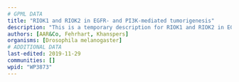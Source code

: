 ```yaml
---
# GPML DATA
title: "RIOK1 and RIOK2 in EGFR- and PI3K-mediated tumorigenesis"
description: "This is a temporary description for RIOK1 and RIOK2 in EGFR- and PI3K-mediated tumorigenesis"
authors: [AAR&Co, Fehrhart, Khanspers]
organisms: [Drosophila melanogaster]
# ADDITIONAL DATA
last-edited: 2019-11-29
communities: []
wpid: "WP3873"
---
```

